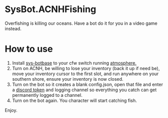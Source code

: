 # SysBot.ACNHFishing

Overfishing is killing our oceans. Have a bot do it for you in a video game instead.

# How to use
1. Install [sys-botbase](https://github.com/olliz0r/sys-botbase/releases) to your cfw switch running [atmosphere.](https://github.com/Atmosphere-NX/Atmosphere/releases/tag/1.1.1)
2. Turn on ACNH, be willing to lose your inventory (back it up if need be), move your inventory cursor to the first slot, and run anywhere on your southern shore, ensure your inventory is now closed.
3. Turn on the bot so it creates a blank config.json, open that file and enter a [discord token](https://github.com/kwsch/SysBot.NET/wiki/Discord-Integration#setup) and logging channel so everything you catch can get permanently logged to a channel.
4. Turn on the bot again. You character will start catching fish.

Enjoy.
